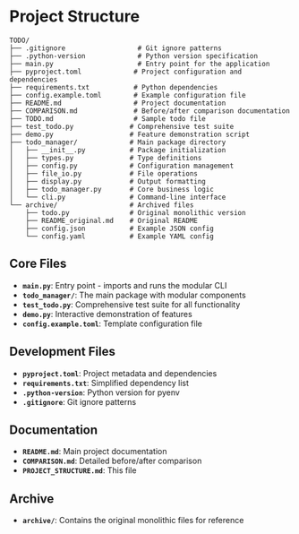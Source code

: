 # Project Structure

```
TODO/
├── .gitignore                  # Git ignore patterns
├── .python-version             # Python version specification
├── main.py                     # Entry point for the application
├── pyproject.toml             # Project configuration and dependencies
├── requirements.txt           # Python dependencies
├── config.example.toml        # Example configuration file
├── README.md                  # Project documentation
├── COMPARISON.md              # Before/after comparison documentation
├── TODO.md                    # Sample todo file
├── test_todo.py              # Comprehensive test suite
├── demo.py                   # Feature demonstration script
├── todo_manager/             # Main package directory
│   ├── __init__.py           # Package initialization
│   ├── types.py              # Type definitions
│   ├── config.py             # Configuration management
│   ├── file_io.py            # File operations
│   ├── display.py            # Output formatting
│   ├── todo_manager.py       # Core business logic
│   └── cli.py                # Command-line interface
└── archive/                  # Archived files
    ├── todo.py               # Original monolithic version
    ├── README_original.md    # Original README
    ├── config.json           # Example JSON config
    └── config.yaml           # Example YAML config
```

## Core Files

- **`main.py`**: Entry point - imports and runs the modular CLI
- **`todo_manager/`**: The main package with modular components
- **`test_todo.py`**: Comprehensive test suite for all functionality
- **`demo.py`**: Interactive demonstration of features
- **`config.example.toml`**: Template configuration file

## Development Files

- **`pyproject.toml`**: Project metadata and dependencies
- **`requirements.txt`**: Simplified dependency list
- **`.python-version`**: Python version for pyenv
- **`.gitignore`**: Git ignore patterns

## Documentation

- **`README.md`**: Main project documentation
- **`COMPARISON.md`**: Detailed before/after comparison
- **`PROJECT_STRUCTURE.md`**: This file

## Archive

- **`archive/`**: Contains the original monolithic files for reference
